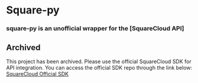 # Square-py
### square-py is an unofficial wrapper for the [SquareCloud API]

## Archived
This project has been archived. Please use the official SquareCloud SDK for API integration. You can access the official SDK repo through the link below:
[SquareCloud Official SDK](https://github.com/squarecloudofc/sdk-api-py)
